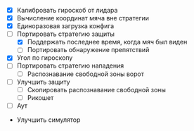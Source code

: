- [x] Калибровать гироскоб от лидара
- [x] Вычисление координат мяча вне стратегии
- [x] Единоразовая загрузка конфига
- [ ] Портировать стратегию защиты
    - [x] Поддержать последнее время, когда мяч был виден
    - [ ] Портировать обнаружение препятствий
- [x] Угол по гироскопу
- [ ] Портировать стратегию нападения
    - [ ] Распознавание свободной зоны ворот
- [ ] Улучшить защиту
    - [ ] Скопировать распознавание свободной зоны
    - [ ] Рикошет
- [ ] Аут
- Улучшить симулятор